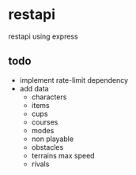 # restapi
restapi using express

## todo
- implement rate-limit dependency
- add data
    - characters
    - items
    - cups
    - courses
    - modes
    - non playable
    - obstacles
    - terrains max speed
    - rivals    